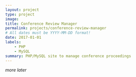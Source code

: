 ```yaml
---
layout: project
type: project
image: 
title: Conference Review Manager
permalink: projects/conference-review-manager
# All dates must be YYYY-MM-DD format!
date: 2017-01-01
labels:
    - PHP
    - MySQL 
summary: PHP/MySQL site to manage conference proceedings 
---
```


*more later* 